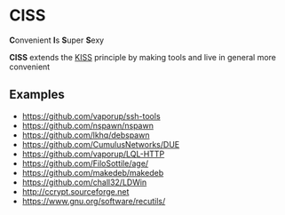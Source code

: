 # CISS
**C**onvenient **I**s **S**uper **S**exy

**CISS** extends the [KISS](https://en.wikipedia.org/wiki/KISS_principle) principle
by making tools and live in general more convenient


## Examples

- https://github.com/vaporup/ssh-tools
- https://github.com/nspawn/nspawn
- https://github.com/lkhq/debspawn
- https://github.com/CumulusNetworks/DUE
- https://github.com/vaporup/LQL-HTTP
- https://github.com/FiloSottile/age/
- https://github.com/makedeb/makedeb
- https://github.com/chall32/LDWin
- http://ccrypt.sourceforge.net
- https://www.gnu.org/software/recutils/
